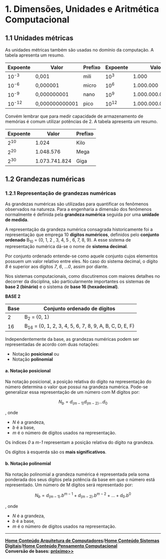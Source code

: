 # 1. Dimensões, Unidades e Aritmética Computacional

## 1.1 Unidades métricas

As unidades métricas também são usadas no domínio da computação. A tabela apresenta um resumo.

| Expoente | Valor | Prefixo | Expoente | Valor | Prefixo |
| -------- | ----- | ------- | -------- | ----- | ------- |
| 10<sup>-3</sup> | 0,001 | mili | 10<sup>3</sup> | 1.000 | Kilo |
| 10<sup>-6</sup> | 0,000001 | micro | 10<sup>6</sup> | 1.000.000 | Mega |
| 10<sup>-9</sup> | 0,000000001 | nano | 10<sup>9</sup> | 1.000.000.000 | Giga |
| 10<sup>-12</sup> | 0,000000000001 | pico | 10<sup>12</sup> | 1.000.000.000.000 | Tera |

Convém lembrar que para medir capacidade de armazenamento de memórias é comum utilizar potências de 2. A tabela apresenta um resumo.

| Expoente | Valor | Prefixo |
| -------- | ----- | ------- |
| 2<sup>10</sup> | 1.024 | Kilo |
| 2<sup>20</sup> | 1.048.576 | Mega |
| 2<sup>30</sup> | 1.073.741.824 | Giga |

## 1.2 Grandezas numéricas

### 1.2.1 Representação de grandezas numéricas

As grandezas numéricas são utilizadas para quantificar os fenômenos observados na natureza. Para a engenharia a dimensão dos fenômenos normalmente é definida pela **grandeza numérica** seguida por uma **unidade de medida**.    

A representação da grandeza numérica consagrada historicamente foi a representação que emprega 10 **dígitos numéricos**, definidos pelo **conjunto ordenado** B<sub>10</sub> = {0, 1, 2 , 3, 4, 5 , 6, 7, 8, 9}. A esse sistema de representação numérica dá-se o nome de **sistema decimal**.  

Por conjunto ordenado entende-se como aquele conjunto cujos elementos possuem um valor relativo entre eles. No caso do sistema decimal, o dígito *8* é superior aos dígitos *7*, *6*, ...*0*, assim por diante.  

Nos sistemas computacionais, como discutiremos com maiores detalhes no decorrer da disciplina, são particularmente importantes os sistemas de **base 2 (binário)** e o sistema de **base 16 (hexadecimal)**. 

**BASE 2**

| Base | Conjunto ordenado de dígitos | 
| ---- | ---------------------------- |
|  2  | B<sub>2</sub> = {0, 1} |
|  16  | B<sub>16</sub> = {0, 1, 2, 3, 4, 5, 6, 7, 8, 9, A, B, C, D, E, F} |

Independentemente da base, as grandezas numéricas podem ser representadas de acordo com duas notações:  
- Notação **posicional** ou
- Notação **polinomial**

#### a. Notação posicional  
Na notação posicional, a posição relativa do dígito na representação do número determina o valor que possui na grandeza numérica. Pode-se generalizar essa representação de um número com M dígitos por:   

$$ N_b = d_{(m-1)}d_{(m-2)}...d_0 $$

, onde   
- *N* é a grandeza,   
- *b* é a base,   
- *m* é o número de dígitos usados na representação.   

Os índices *0* a *m-1* representam a posição relativa do dígito na grandeza.  

Os dígitos à esquerda são os **mais significativos**.

#### b. Notação polinomial  
Na notação polinomial a grandeza numérica é representada pela soma ponderada dos seus dígitos pela potência da base em que o número está representado. Um número de M dígitos será representado por:

$$ N_b = d_{(m-1)}.b^{m-1}+d_{(m-2)}.b^{m-2}+...+d_0.b^0 $$

, onde   
- *N* é a grandeza,   
- *b* é a base,   
- *m* é o número de dígitos usados na representação.  

___
**[Home Conteúdo Arquitetura de Computadores](https://github.com/claytonjasilva/claytonjasilva.github.io/blob/main/arq_aulas.md)**/**[Home Conteúdo Sistemas Digitais](https://github.com/claytonjasilva/claytonjasilva.github.io/blob/main/sisdig_aulas.md)**/**[Home Conteúdo Pensamento Computacional](https://github.com/claytonjasilva/claytonjasilva.github.io/blob/main/pensamentoComputacional_aulas.md)**    
**Conversão de bases: [próximo>>](dimensoesUnidadesAritmeticaComputacional2.md)** 




